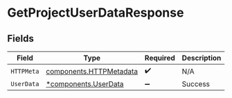 # GetProjectUserDataResponse


## Fields

| Field                                                              | Type                                                               | Required                                                           | Description                                                        |
| ------------------------------------------------------------------ | ------------------------------------------------------------------ | ------------------------------------------------------------------ | ------------------------------------------------------------------ |
| `HTTPMeta`                                                         | [components.HTTPMetadata](../../models/components/httpmetadata.md) | :heavy_check_mark:                                                 | N/A                                                                |
| `UserData`                                                         | [*components.UserData](../../models/components/userdata.md)        | :heavy_minus_sign:                                                 | Success                                                            |